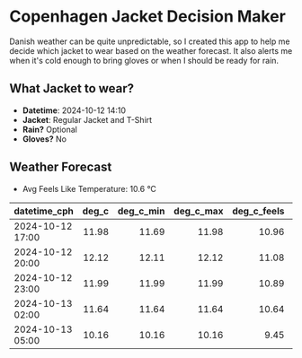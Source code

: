 
# Copenhagen Jacket Decision Maker

Danish weather can be quite unpredictable, so I created this app to help me decide which jacket to wear based on the weather forecast. 
It also alerts me when it's cold enough to bring gloves or when I should be ready for rain.

## What Jacket to wear?

- **Datetime**: 2024-10-12 14:10
- **Jacket**: Regular Jacket and T-Shirt
- **Rain?** Optional
- **Gloves?** No

## Weather Forecast
- Avg Feels Like Temperature: 10.6 °C

| datetime_cph     |   deg_c |   deg_c_min |   deg_c_max |   deg_c_feels | weather   | wind   | rain   |
|:-----------------|--------:|------------:|------------:|--------------:|:----------|:-------|:-------|
| 2024-10-12 17:00 |   11.98 |       11.69 |       11.98 |         10.96 | Clouds    | Medium | None   |
| 2024-10-12 20:00 |   12.12 |       12.11 |       12.12 |         11.08 | Clouds    | High   | None   |
| 2024-10-12 23:00 |   11.99 |       11.99 |       11.99 |         10.89 | Clouds    | High   | None   |
| 2024-10-13 02:00 |   11.64 |       11.64 |       11.64 |         10.64 | Clouds    | High   | None   |
| 2024-10-13 05:00 |   10.16 |       10.16 |       10.16 |          9.45 | Rain      | Medium | Low    |
        